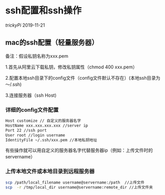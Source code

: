 # ssh配置和ssh操作
*trickyPi* 2019-11-21

## mac的ssh配置（轻量服务器）

备注：假设私钥名称为xxx.pem

1.首先从阿里云下载私钥，修改私钥属性（chmod 400 xxx.pem）

2.配置本地ssh目录下的config文件（config文件默认不存在）(本地ssh目录为～/.ssh)

3.连接服务器（ssh Host)

### 详细的config文件配置
```bash
Host customize // 自定义的服务器名字
HostName xxx.xxx.xxx.xxx //server ip
Port 22 //ssh port
User root //login username
IdentityFile ~/.ssh/xxx.pem //本地私钥地址
```
有些操作就可以用自定义的服务器名字代替服务器ip（例如：上传文件时的servername）

### 上传本地文件或本地目录到远程服务器

```bash
scp /path/local_filename username@servername:/path  //上传文件
scp  -r /tmp/local_dir username@servername:remote_dir //上传文件夹 
```